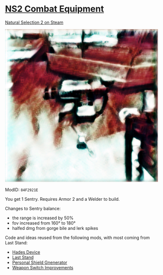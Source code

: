 # [NS2 Combat Equipment](https://steamcommunity.com/sharedfiles/filedetails/?id=2230489630 "Link to Steam Workshop")

[Natural Selection 2 on Steam](https://steamcommunity.com/app/4920 "Steam Community :: Natural Selection 2")


![Preview](preview.jpg)

ModID: `84F2921E`

You get 1 Sentry. Requires Armor 2 and a Welder to build.

Changes to Sentry balance:
- the range is increased by 50%
- fov increased from 160° to 180°
- halfed dmg from gorge bile and lerk spikes


Code and ideas reused from the following mods, with most coming from Last Stand:
- [Hades Device](https://steamcommunity.com/sharedfiles/filedetails/?id=873978863)
- [Last Stand](https://steamcommunity.com/sharedfiles/filedetails/?id=635568146)
- [Personal Shield Gnenerator](https://steamcommunity.com/sharedfiles/filedetails/?id=1173477213)
- [Weapon Switch Improvements](https://steamcommunity.com/sharedfiles/filedetails/?id=1218273658)


